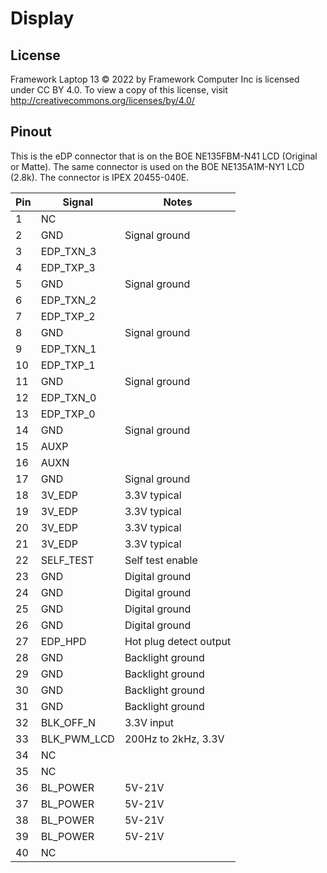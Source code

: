 # Display

## License

Framework Laptop 13 © 2022 by Framework Computer Inc is licensed under CC BY 4.0.
To view a copy of this license, visit http://creativecommons.org/licenses/by/4.0/

## Pinout

This is the eDP connector that is on the BOE NE135FBM-N41 LCD (Original or Matte).
The same connector is used on the BOE NE135A1M-NY1 LCD (2.8k).
The connector is IPEX 20455-040E.

| Pin | Signal      | Notes                  |
|-----|-------------|------------------------|
| 1   | NC          |                        |
| 2   | GND         | Signal ground          |
| 3   | EDP_TXN_3   |                        |
| 4   | EDP_TXP_3   |                        |
| 5   | GND         | Signal ground          |
| 6   | EDP_TXN_2   |                        |
| 7   | EDP_TXP_2   |                        |
| 8   | GND         | Signal ground          |
| 9   | EDP_TXN_1   |                        |
| 10  | EDP_TXP_1   |                        |
| 11  | GND         | Signal ground          |
| 12  | EDP_TXN_0   |                        |
| 13  | EDP_TXP_0   |                        |
| 14  | GND         | Signal ground          |
| 15  | AUXP        |                        |
| 16  | AUXN        |                        |
| 17  | GND         | Signal ground          |
| 18  | 3V_EDP      | 3.3V typical           |
| 19  | 3V_EDP      | 3.3V typical           |
| 20  | 3V_EDP      | 3.3V typical           |
| 21  | 3V_EDP      | 3.3V typical           |
| 22  | SELF_TEST   | Self test enable       |
| 23  | GND         | Digital ground         |
| 24  | GND         | Digital ground         |
| 25  | GND         | Digital ground         |
| 26  | GND         | Digital ground         |
| 27  | EDP_HPD     | Hot plug detect output |
| 28  | GND         | Backlight ground       |
| 29  | GND         | Backlight ground       |
| 30  | GND         | Backlight ground       |
| 31  | GND         | Backlight ground       |
| 32  | BLK_OFF_N   | 3.3V input             |
| 33  | BLK_PWM_LCD | 200Hz to 2kHz, 3.3V    |
| 34  | NC          |                        |
| 35  | NC          |                        |
| 36  | BL_POWER    | 5V-21V                 |
| 37  | BL_POWER    | 5V-21V                 |
| 38  | BL_POWER    | 5V-21V                 |
| 39  | BL_POWER    | 5V-21V                 |
| 40  | NC          |                        |
